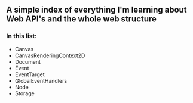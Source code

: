 ## A simple index of everything I'm learning about Web API's and the whole web structure

### In this list:
- Canvas
- CanvasRenderingContext2D
- Document
- Event
- EventTarget
- GlobalEventHandlers
- Node
- Storage
